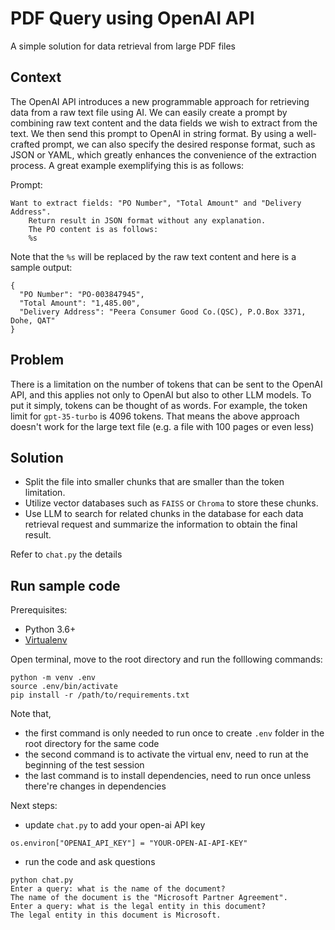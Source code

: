 # PDF Query using OpenAI API

A simple solution for data retrieval from large PDF files

## Context
The OpenAI API introduces a new programmable approach for retrieving data from a raw text file using AI. We can easily create a prompt by combining raw text content and the data fields we wish to extract from the text. We then send this prompt to OpenAI in string format. By using a well-crafted prompt, we can also specify the desired response format, such as JSON or YAML, which greatly enhances the convenience of the extraction process. A great example exemplifying this is as follows:

Prompt:
```
Want to extract fields: "PO Number", "Total Amount" and "Delivery Address".
    Return result in JSON format without any explanation. 
    The PO content is as follows:
    %s
```
Note that the `%s` will be replaced by the raw text content and here is a sample output:
```
{
  "PO Number": "PO-003847945",
  "Total Amount": "1,485.00",
  "Delivery Address": "Peera Consumer Good Co.(QSC), P.O.Box 3371, Dohe, QAT"
}
```

## Problem
There is a limitation on the number of tokens that can be sent to the OpenAI API, and this applies not only to OpenAI but also to other LLM models. To put it simply, tokens can be thought of as words. For example, the token limit for `gpt-35-turbo` is 4096 tokens. That means the above approach doesn't work for the large text file (e.g. a file with 100 pages or even less)

## Solution
- Split the file into smaller chunks that are smaller than the token limitation.
- Utilize vector databases such as `FAISS` or `Chroma` to store these chunks.
- Use LLM to search for related chunks in the database for each data retrieval request and summarize the information to obtain the final result.

Refer to `chat.py` the details

## Run sample code
Prerequisites:
- Python 3.6+
- [Virtualenv](https://docs.python.org/3/library/venv.html)

Open terminal, move to the root directory and run the folllowing commands:
```
python -m venv .env
source .env/bin/activate
pip install -r /path/to/requirements.txt
```
Note that,
- the first command is only needed to run once to create `.env` folder in the root directory for the same code
- the second command is to activate the virtual env, need to run at the beginning of the test session
- the last command is to install dependencies, need to run once unless there're changes in dependencies

Next steps:
- update `chat.py` to add your open-ai API key
```
os.environ["OPENAI_API_KEY"] = "YOUR-OPEN-AI-API-KEY"
```
- run the code and ask questions
```
python chat.py 
Enter a query: what is the name of the document?
The name of the document is the "Microsoft Partner Agreement".
Enter a query: what is the legal entity in this document?
The legal entity in this document is Microsoft.
```